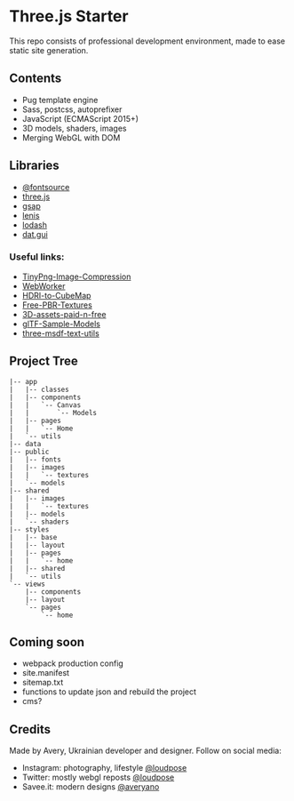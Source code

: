 # Three.js Starter

This repo consists of professional development environment, made to ease static site generation.

## Contents

- Pug template engine
- Sass, postcss, autoprefixer
- JavaScript (ECMAScript 2015+)
- 3D models, shaders, images
- Merging WebGL with DOM

## Libraries

- [@fontsource](https://github.com/fontsource/fontsource)
- [three.js](https://www.npmjs.com/package/three)
- [gsap](https://www.npmjs.com/package/gsap)
- [lenis](https://www.npmjs.com/package/@studio-freight/lenis)
- [lodash](https://www.npmjs.com/package/lodash)
- [dat.gui](https://www.npmjs.com/package/dat.gui)

### Useful links:

- [TinyPng-Image-Compression](https://tinypng.com/)
- [WebWorker](https://partytown.builder.io/)
- [HDRI-to-CubeMap](https://matheowis.github.io/HDRI-to-CubeMap/)
- [Free-PBR-Textures](https://3dtextures.me/)
- [3D-assets-paid-n-free](https://www.poliigon.com/)
- [glTF-Sample-Models](https://github.com/KhronosGroup/glTF-Sample-Models/tree/master/2.0)
- [three-msdf-text-utils](https://github.com/leochocolat/three-msdf-text-utils)

## Project Tree

```
|-- app
|   |-- classes
|   |-- components
|   |   `-- Canvas
|   |       `-- Models
|   |-- pages
|   |   `-- Home
|   `-- utils
|-- data
|-- public
|   |-- fonts
|   |-- images
|   |   `-- textures
|   `-- models
|-- shared
|   |-- images
|   |   `-- textures
|   |-- models
|   `-- shaders
|-- styles
|   |-- base
|   |-- layout
|   |-- pages
|   |   `-- home
|   |-- shared
|   `-- utils
`-- views
    |-- components
    |-- layout
    `-- pages
        `-- home

```

## Coming soon

- webpack production config
- site.manifest
- sitemap.txt
- functions to update json and rebuild the project
- cms?

## Credits

Made by Avery, Ukrainian developer and designer. Follow on social media:

- Instagram: photography, lifestyle [@loudpose](https://www.instagram.com/loudpose/)
- Twitter: mostly webgl reposts [@loudpose](https://twitter.com/loudpose)
- Savee.it: modern designs [@averyano](https://savee.it/averyano/)
